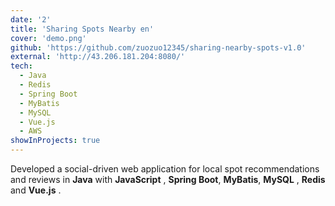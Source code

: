 ```yaml
---
date: '2'
title: 'Sharing Spots Nearby en'
cover: 'demo.png'
github: 'https://github.com/zuozuo12345/sharing-nearby-spots-v1.0'
external: 'http://43.206.181.204:8080/'
tech:
  - Java
  - Redis
  - Spring Boot
  - MyBatis
  - MySQL
  - Vue.js
  - AWS
showInProjects: true
---
```

Developed a social-driven web application for local spot recommendations and reviews in **Java** with  **JavaScript** ,  **Spring Boot**, **MyBatis**, **MySQL** , **Redis** and  **Vue.js** .
